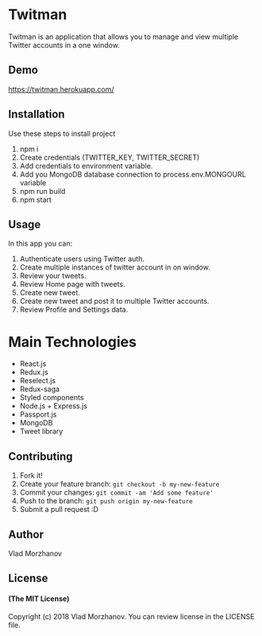 # Twitman

Twitman is an application that allows you to manage and view multiple Twitter accounts in a one window. 

## Demo

https://twitman.herokuapp.com/

## Installation

Use these steps to install project
1. npm i
2. Create credentials (TWITTER_KEY, TWITTER_SECRET)
3. Add credentials to environment variable.
4. Add you MongoDB database connection to process.env.MONGOURL variable
5. npm run build
6. npm start

## Usage

In this app you can:
1. Authenticate users using Twitter auth.
2. Create multiple instances of twitter account in on window.
3. Review your tweets.
4. Review Home page with tweets.
5. Create new tweet.
6. Create new tweet and post it to multiple Twitter accounts.
7. Review Profile and Settings data.

# Main Technologies
* React.js
* Redux.js
* Reselect.js
* Redux-saga
* Styled components
* Node.js + Express.js
* Passport.js
* MongoDB
* Tweet library

## Contributing

1. Fork it!
2. Create your feature branch: `git checkout -b my-new-feature`
3. Commit your changes: `git commit -am 'Add some feature'`
4. Push to the branch: `git push origin my-new-feature`
5. Submit a pull request :D

## Author

Vlad Morzhanov

## License

#### (The MIT License)

Copyright (c) 2018 Vlad Morzhanov.
You can review license in the LICENSE file.
